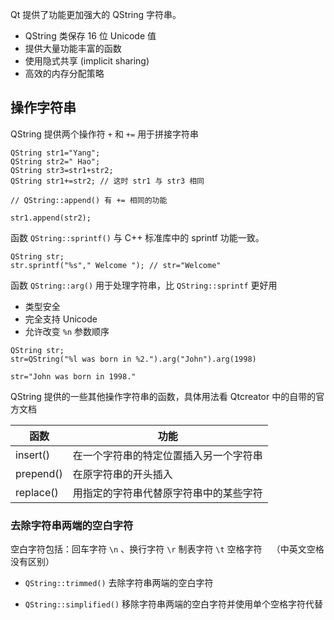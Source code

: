 Qt 提供了功能更加强大的 QString 字符串。

- QString 类保存 16 位 Unicode 值
- 提供大量功能丰富的函数
- 使用隐式共享 (implicit sharing)
- 高效的内存分配策略

## 操作字符串

QString 提供两个操作符 `+` 和 `+=` 用于拼接字符串

```
QString str1="Yang";
QString str2=" Hao";
QString str3=str1+str2;
QString str1+=str2; // 这时 str1 与 str3 相同

// QString::append() 有 += 相同的功能 

str1.append(str2);
```

函数 `QString::sprintf()` 与 C++ 标准库中的 sprintf 功能一致。

```
QString str;
str.sprintf("%s"," Welcome "); // str="Welcome"

```

函数 `QString::arg()` 用于处理字符串，比 `QString::sprintf` 更好用

- 类型安全
- 完全支持 Unicode
- 允许改变 `%n` 参数顺序

```
QString str;
str=QString("%l was born in %2.").arg("John").arg(1998)
    
str="John was born in 1998."
```

 QString 提供的一些其他操作字符串的函数，具体用法看 Qtcreator 中的自带的官方文档

| 函数      | 功能                                   |
| --------- | -------------------------------------- |
| insert()  | 在一个字符串的特定位置插入另一个字符串 |
| prepend() | 在原字符串的开头插入                   |
| replace() | 用指定的字符串代替原字符串中的某些字符 |

### 去除字符串两端的空白字符

空白字符包括：回车字符 `\n` 、换行字符 `\r` 制表字符 `\t` 空格字符 ` ` （中英文空格没有区别）

- `QString::trimmed()` 去除字符串两端的空白字符

- `QString::simplified()` 移除字符串两端的空白字符并使用单个空格字符代替

